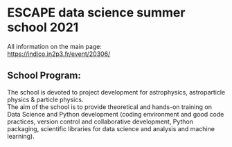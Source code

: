 # ESCAPE data science summer school 2021

All information on the main page:     
https://indico.in2p3.fr/event/20306/


## School Program:

The school is devoted to project development for astrophysics, astroparticle physics & particle physics.    
The aim of the school is to provide theoretical and hands-on training on Data Science and Python development (coding environment and good code practices, version control and collaborative development, Python packaging, scientific libraries for data science and analysis and machine learning).


